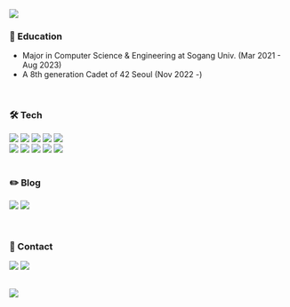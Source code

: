<img src="https://capsule-render.vercel.app/api?type=waving&color=FFC0CB&height=130&text=%20@YounginYoon%20&animation=&fontColor=ffffff&fontSize=30&fontAlignY=40" />

### 🏫 Education
- Major in Computer Science & Engineering at Sogang Univ. (Mar 2021 - Aug 2023)
- A 8th generation Cadet of 42 Seoul (Nov 2022 -)

<br/>

### 🛠️ Tech
<div>
  <img src="https://img.shields.io/badge/CSS-1572B6?style=flat-square&logo=css3&logoColor=white"/>
  <img src="https://img.shields.io/badge/HTML-E34F26?style=flat-square&logo=html5&logoColor=white"/>
  <img src="https://img.shields.io/badge/JavaScript-F7DF1E?style=flat-square&logo=javascript&logoColor=black"/>
  <img src="https://img.shields.io/badge/java-007396?style=flat-square&logo=java&logoColor=white"/>
  <img src="https://img.shields.io/badge/React-61DAFB?style=flat-square&logo=React&logoColor=black"/>
  <br/>
  <img src="https://img.shields.io/badge/Firebase-FFCA28?style=flat-square&logo=firebase&logoColor=white"/>
  <img src="https://img.shields.io/badge/Git-F05032?style=flat-square&logo=git&logoColor=white"/>
  <img src="https://img.shields.io/badge/C-A8B9CC?style=flat-square&logo=C&logoColor=white"/>
  <img src="https://img.shields.io/badge/C++-00599C?style=flat-square&logo=C++&logoColor=white"/>
  <img src="https://img.shields.io/badge/Python-3776AB?style=flat-square&logo=python&logoColor=white"/>
</div>
<br/>

### ✏️ Blog
  <a href="https://younginstudy.tistory.com"><img src="https://img.shields.io/badge/Tistory-010101?style=flat-square&logo=tistory&logoColor=white&link=https://younginstudy.tistory.com"></a>
  <a href="https://blog.naver.com/3ylsj"><img src="https://img.shields.io/badge/Blog-4FC08D?style=flat-square&logo=naver&logoColor=white&link=https://blog.naver.com/3ylsj"></a>

<br/>

### 💬 Contact

<a href="mailto:3ylsjlsj@gmail.com"><img src="https://img.shields.io/badge/Gmail-E95420?style=flat-square&logo=gmail&logoColor=white"></a>
<a href="https://www.linkedin.com/in/younginyoon"><img src="https://img.shields.io/badge/Linkedin-0055FF?style=flat-square&logo=linkedin&logoColor=white&link=https://www.linkedin.com/in/younginyoon"></a>
<br/><br/>
<div>
<a href="https://hits.seeyoufarm.com"><img src="https://hits.seeyoufarm.com/api/count/incr/badge.svg?url=https%3A%2F%2Fgithub.com%2FYounginYoon&count_bg=%23FFC0CB&title_bg=%23C49CB7&icon=github.svg&icon_color=%23FFFFFF&title=hits&edge_flat=false"/></a>
</div>

